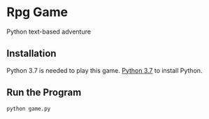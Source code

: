 # Rpg Game

Python text-based adventure

## Installation

Python 3.7 is needed to play this game. [Python 3.7](https://www.python.org/downloads/) to install Python.

## Run the Program

```python
python game.py
```
